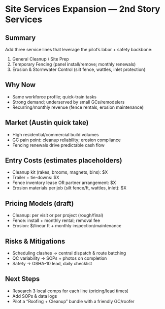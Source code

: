 # Site Services Expansion — 2nd Story Services

## Summary
Add three service lines that leverage the pilot’s labor + safety backbone:
1) General Cleanup / Site Prep
2) Temporary Fencing (panel install/remove; monthly renewals)
3) Erosion & Stormwater Control (silt fence, wattles, inlet protection)

## Why Now
- Same workforce profile; quick-train tasks
- Strong demand; underserved by small GCs/remodelers
- Recurring/monthly revenue (fence rentals, erosion maintenance)

## Market (Austin quick take)
- High residential/commercial build volumes
- GC pain point: cleanup reliability; erosion compliance
- Fencing renewals drive predictable cash flow

## Entry Costs (estimates placeholders)
- Cleanup kit (rakes, brooms, magnets, bins): $X
- Trailer + tie-downs: $X
- Fence inventory lease OR partner arrangement: $X
- Erosion materials per job (silt fence/ft, wattles, inlet): $X

## Pricing Models (draft)
- Cleanup: per visit or per project (rough/final)
- Fence: install + monthly rental; removal fee
- Erosion: $/linear ft + monthly inspection/maintenance

## Risks & Mitigations
- Scheduling clashes → central dispatch & route batching
- QC variability → SOPs + photos on completion
- Safety → OSHA-10 lead, daily checklist

## Next Steps
- Research 3 local comps for each line (pricing/lead times)
- Add SOPs & data logs
- Pilot a “Roofing + Cleanup” bundle with a friendly GC/roofer
